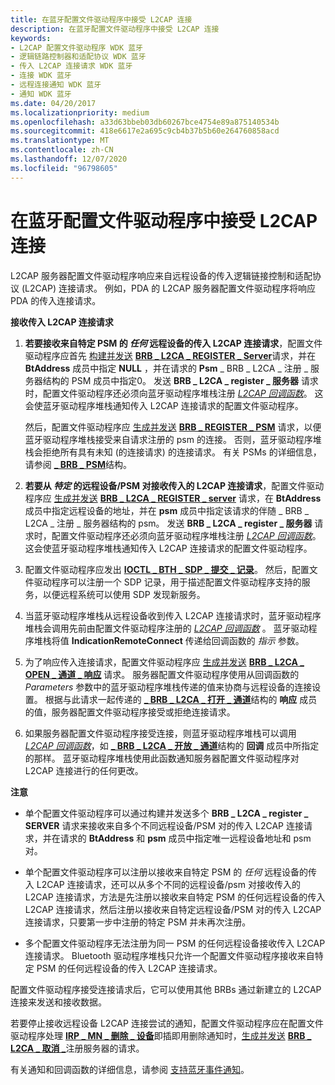 ```yaml
---
title: 在蓝牙配置文件驱动程序中接受 L2CAP 连接
description: 在蓝牙配置文件驱动程序中接受 L2CAP 连接
keywords:
- L2CAP 配置文件驱动程序 WDK 蓝牙
- 逻辑链路控制器和适配协议 WDK 蓝牙
- 传入 L2CAP 连接请求 WDK 蓝牙
- 连接 WDK 蓝牙
- 远程连接通知 WDK 蓝牙
- 通知 WDK 蓝牙
ms.date: 04/20/2017
ms.localizationpriority: medium
ms.openlocfilehash: a33d63bbeb03db60267bce4754e89a875140534b
ms.sourcegitcommit: 418e6617e2a695c9cb4b37b5b60e264760858acd
ms.translationtype: MT
ms.contentlocale: zh-CN
ms.lasthandoff: 12/07/2020
ms.locfileid: "96798605"
---
```

# <a name="accepting-l2cap-connections-in-a-bluetooth-profile-driver"></a>在蓝牙配置文件驱动程序中接受 L2CAP 连接


L2CAP 服务器配置文件驱动程序响应来自远程设备的传入逻辑链接控制和适配协议 (L2CAP) 连接请求。 例如，PDA 的 L2CAP 服务器配置文件驱动程序将响应 PDA 的传入连接请求。

**接收传入 L2CAP 连接请求**

1.  **若要接收来自特定 PSM 的 *任何* 远程设备的传入 L2CAP 连接请求**，配置文件驱动程序应首先 [构建并发送](building-and-sending-a-brb.md) [**BRB \_ L2CA \_ REGISTER \_ Server**](/previous-versions/ff536618(v=vs.85))请求，并在 **BtAddress** 成员中指定 **NULL** ，并在请求的 **Psm** \_ BRB \_ L2CA \_ 注册 \_ 服务器结构的 PSM 成员中指定0。 发送 **BRB \_ L2CA \_ register \_ 服务器** 请求时，配置文件驱动程序还必须向蓝牙驱动程序堆栈注册 [*L2CAP 回调函数*](/windows-hardware/drivers/ddi/bthddi/nc-bthddi-pfnbthport_indication_callback)。 这会使蓝牙驱动程序堆栈通知传入 L2CAP 连接请求的配置文件驱动程序。

    然后，配置文件驱动程序应 [生成并发送](building-and-sending-a-brb.md) [**BRB \_ REGISTER \_ PSM**](/previous-versions/ff536621(v=vs.85)) 请求，以便蓝牙驱动程序堆栈接受来自请求注册的 psm 的连接。 否则，蓝牙驱动程序堆栈会拒绝所有具有未知 (的连接请求) 的连接请求。 有关 PSMs 的详细信息，请参阅 [**\_ BRB \_ PSM**](/windows-hardware/drivers/ddi/bthddi/ns-bthddi-_brb_psm)结构。

2.  **若要从 *特定* 的远程设备/PSM 对接收传入的 L2CAP 连接请求**，配置文件驱动程序应 [生成并发送](building-and-sending-a-brb.md) [**BRB \_ L2CA \_ REGISTER \_ server**](/previous-versions/ff536618(v=vs.85)) 请求，在 **BtAddress** 成员中指定远程设备的地址，并在 **psm** 成员中指定该请求的伴随 \_ BRB \_ L2CA \_ 注册 \_ 服务器结构的 psm。 发送 **BRB \_ L2CA \_ register \_ 服务器** 请求时，配置文件驱动程序还必须向蓝牙驱动程序堆栈注册 [*L2CAP 回调函数*](/windows-hardware/drivers/ddi/bthddi/nc-bthddi-pfnbthport_indication_callback)。 这会使蓝牙驱动程序堆栈通知传入 L2CAP 连接请求的配置文件驱动程序。

3.  配置文件驱动程序应发出 [**IOCTL \_ BTH \_ SDP \_ 提交 \_ 记录**](/windows-hardware/drivers/ddi/bthioctl/ni-bthioctl-ioctl_bth_sdp_submit_record)。 然后，配置文件驱动程序可以注册一个 SDP 记录，用于描述配置文件驱动程序支持的服务，以便远程系统可以使用 SDP 发现新服务。

4.  当蓝牙驱动程序堆栈从远程设备收到传入 L2CAP 连接请求时，蓝牙驱动程序堆栈会调用先前由配置文件驱动程序注册的 [*L2CAP 回调函数*](/windows-hardware/drivers/ddi/bthddi/nc-bthddi-pfnbthport_indication_callback) 。 蓝牙驱动程序堆栈将值 **IndicationRemoteConnect** 传递给回调函数的 *指示* 参数。

5.  为了响应传入连接请求，配置文件驱动程序应 [生成并发送](building-and-sending-a-brb.md) [**BRB \_ L2CA \_ OPEN \_ 通道 \_ 响应**](/previous-versions/ff536616(v=vs.85)) 请求。 服务器配置文件驱动程序使用从回调函数的 *Parameters* 参数中的蓝牙驱动程序堆栈传递的值来协商与远程设备的连接设置。 根据与此请求一起传递的 [**\_ BRB \_ L2CA \_ 打开 \_ 通道**](/windows-hardware/drivers/ddi/bthddi/ns-bthddi-_brb_l2ca_open_channel)结构的 **响应** 成员的值，服务器配置文件驱动程序接受或拒绝连接请求。

6.  如果服务器配置文件驱动程序接受连接，则蓝牙驱动程序堆栈可以调用 [*L2CAP 回调函数*](/windows-hardware/drivers/ddi/bthddi/nc-bthddi-pfnbthport_indication_callback)，如 [**\_ BRB \_ L2CA \_ 开放 \_ 通道**](/windows-hardware/drivers/ddi/bthddi/ns-bthddi-_brb_l2ca_open_channel)结构的 **回调** 成员中所指定的那样。 蓝牙驱动程序堆栈使用此函数通知服务器配置文件驱动程序对 L2CAP 连接进行的任何更改。

**注意**  
-   单个配置文件驱动程序可以通过构建并发送多个 **BRB \_ L2CA \_ register \_ SERVER** 请求来接收来自多个不同远程设备/PSM 对的传入 L2CAP 连接请求，并在请求的 **BtAddress** 和 **psm** 成员中指定唯一远程设备地址和 psm 对。

-   单个配置文件驱动程序可以注册以接收来自特定 PSM 的 *任何* 远程设备的传入 L2CAP 连接请求，还可以从多个不同的远程设备/psm 对接收传入的 L2CAP 连接请求，方法是先注册以接收来自特定 PSM 的任何远程设备的传入 L2CAP 连接请求，然后注册以接收来自特定远程设备/PSM 对的传入 L2CAP 连接请求，只要第一步中注册的特定 PSM 并未再次注册。

-   多个配置文件驱动程序无法注册为同一 PSM 的任何远程设备接收传入 L2CAP 连接请求。 Bluetooth 驱动程序堆栈只允许一个配置文件驱动程序接收来自特定 PSM 的任何远程设备的传入 L2CAP 连接请求。

 

配置文件驱动程序接受连接请求后，它可以使用其他 BRBs 通过新建立的 L2CAP 连接来发送和接收数据。

若要停止接收远程设备 L2CAP 连接尝试的通知，配置文件驱动程序应在配置文件驱动程序处理 [**IRP \_ MN \_ 删除 \_ 设备**](../kernel/irp-mn-remove-device.md)即插即用删除通知时，[生成并发送](building-and-sending-a-brb.md) [**BRB \_ L2CA \_ 取消 \_**](/previous-versions/ff536619(v=vs.85))注册服务器的请求。

有关通知和回调函数的详细信息，请参阅 [支持蓝牙事件通知](supporting-bluetooth-event-notifications.md)。

 

